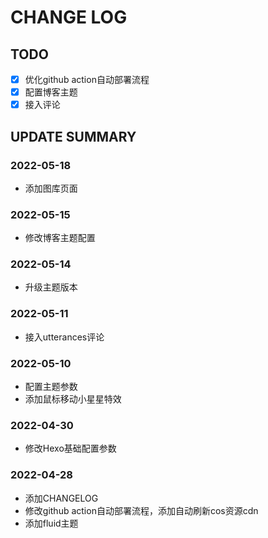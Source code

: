# CHANGE LOG

## TODO
-[x] 优化github action自动部署流程
-[x] 配置博客主题
-[x] 接入评论

## UPDATE SUMMARY

### 2022-05-18
- 添加图库页面

### 2022-05-15
- 修改博客主题配置

### 2022-05-14
- 升级主题版本

### 2022-05-11
- 接入utterances评论

### 2022-05-10
- 配置主题参数
- 添加鼠标移动小星星特效

### 2022-04-30
- 修改Hexo基础配置参数

### 2022-04-28
- 添加CHANGELOG
- 修改github action自动部署流程，添加自动刷新cos资源cdn
- 添加fluid主题

